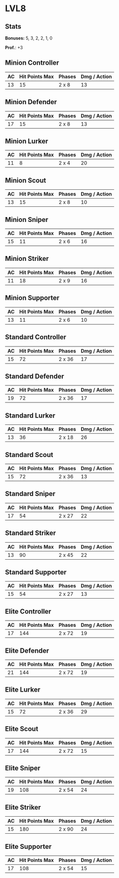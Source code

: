 # LVL8
## Stats
**Bonuses:**
5, 3, 2, 2, 1, 0

**Prof.**: +3
## Minion Controller
| AC  | Hit Points Max | Phases | Dmg / Action |
|  --- | -------------- | ------ | ------------ |
|13|15|2 x 8|13
## Minion Defender
| AC  | Hit Points Max | Phases | Dmg / Action |
|  --- | -------------- | ------ | ------------ |
|17|15|2 x 8|13
## Minion Lurker
| AC  | Hit Points Max | Phases | Dmg / Action |
|  --- | -------------- | ------ | ------------ |
|11|8|2 x 4|20
## Minion Scout
| AC  | Hit Points Max | Phases | Dmg / Action |
|  --- | -------------- | ------ | ------------ |
|13|15|2 x 8|10
## Minion Sniper
| AC  | Hit Points Max | Phases | Dmg / Action |
|  --- | -------------- | ------ | ------------ |
|15|11|2 x 6|16
## Minion Striker
| AC  | Hit Points Max | Phases | Dmg / Action |
|  --- | -------------- | ------ | ------------ |
|11|18|2 x 9|16
## Minion Supporter
| AC  | Hit Points Max | Phases | Dmg / Action |
|  --- | -------------- | ------ | ------------ |
|13|11|2 x 6|10
## Standard Controller
| AC  | Hit Points Max | Phases | Dmg / Action |
|  --- | -------------- | ------ | ------------ |
|15|72|2 x 36|17
## Standard Defender
| AC  | Hit Points Max | Phases | Dmg / Action |
|  --- | -------------- | ------ | ------------ |
|19|72|2 x 36|17
## Standard Lurker
| AC  | Hit Points Max | Phases | Dmg / Action |
|  --- | -------------- | ------ | ------------ |
|13|36|2 x 18|26
## Standard Scout
| AC  | Hit Points Max | Phases | Dmg / Action |
|  --- | -------------- | ------ | ------------ |
|15|72|2 x 36|13
## Standard Sniper
| AC  | Hit Points Max | Phases | Dmg / Action |
|  --- | -------------- | ------ | ------------ |
|17|54|2 x 27|22
## Standard Striker
| AC  | Hit Points Max | Phases | Dmg / Action |
|  --- | -------------- | ------ | ------------ |
|13|90|2 x 45|22
## Standard Supporter
| AC  | Hit Points Max | Phases | Dmg / Action |
|  --- | -------------- | ------ | ------------ |
|15|54|2 x 27|13
## Elite Controller
| AC  | Hit Points Max | Phases | Dmg / Action |
|  --- | -------------- | ------ | ------------ |
|17|144|2 x 72|19
## Elite Defender
| AC  | Hit Points Max | Phases | Dmg / Action |
|  --- | -------------- | ------ | ------------ |
|21|144|2 x 72|19
## Elite Lurker
| AC  | Hit Points Max | Phases | Dmg / Action |
|  --- | -------------- | ------ | ------------ |
|15|72|2 x 36|29
## Elite Scout
| AC  | Hit Points Max | Phases | Dmg / Action |
|  --- | -------------- | ------ | ------------ |
|17|144|2 x 72|15
## Elite Sniper
| AC  | Hit Points Max | Phases | Dmg / Action |
|  --- | -------------- | ------ | ------------ |
|19|108|2 x 54|24
## Elite Striker
| AC  | Hit Points Max | Phases | Dmg / Action |
|  --- | -------------- | ------ | ------------ |
|15|180|2 x 90|24
## Elite Supporter
| AC  | Hit Points Max | Phases | Dmg / Action |
|  --- | -------------- | ------ | ------------ |
|17|108|2 x 54|15
